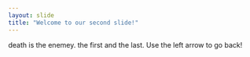 ```yaml
---
layout: slide
title: "Welcome to our second slide!"
---
```

death is the enemey. the first and the last. 
Use the left arrow to go back!
